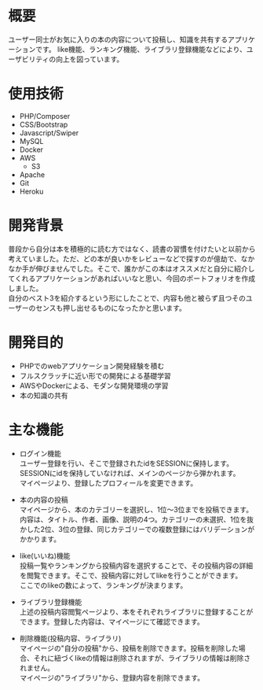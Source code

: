 # 概要
ユーザー同士がお気に入りの本の内容について投稿し、知識を共有するアプリケーションです。
like機能、ランキング機能、ライブラリ登録機能などにより、ユーザビリティの向上を図っています。

# 使用技術
- PHP/Composer
- CSS/Bootstrap
- Javascript/Swiper
- MySQL
- Docker
- AWS
  - S3
- Apache
- Git
- Heroku

# 開発背景
普段から自分は本を積極的に読む方ではなく、読書の習慣を付けたいと以前から考えていました。ただ、どの本が良いかをレビューなどで探すのが億劫で、なかなか手が伸びませんでした。そこで、誰かがこの本はオススメだと自分に紹介してくれるアプリケーションがあればいいなと思い、今回のポートフォリオを作成しました。  
自分のベスト3を紹介するという形にしたことで、内容も他と被らず且つそのユーザーのセンスも押し出せるものになったかと思います。

# 開発目的
- PHPでのwebアプリケーション開発経験を積む
- フルスクラッチに近い形での開発による基礎学習
- AWSやDockerによる、モダンな開発環境の学習
- 本の知識の共有

# 主な機能
- ログイン機能  
  ユーザー登録を行い、そこで登録されたidをSESSIONに保持します。SESSIONにidを保持していなければ、メインのページから弾かれます。  
  マイページより、登録したプロフィールを変更できます。

- 本の内容の投稿  
  マイページから、本のカテゴリーを選択し、1位～3位までを投稿できます。内容は、タイトル、作者、画像、説明の4つ。カテゴリーの未選択、1位を抜かした2位、3位の登録、同じカテゴリーでの複数登録にはバリデーションがかかります。

- like(いいね)機能  
  投稿一覧やランキングから投稿内容を選択することで、その投稿内容の詳細を閲覧できます。そこで、投稿内容に対してlikeを行うことができます。  
  ここでのlikeの数によって、ランキングが決まります。

- ライブラリ登録機能  
  上述の投稿内容閲覧ページより、本をそれぞれライブラリに登録することができます。登録した内容は、マイページにて確認できます。  

- 削除機能(投稿内容、ライブラリ)  
  マイページの"自分の投稿"から、投稿を削除できます。投稿を削除した場合、それに紐づくlikeの情報は削除されますが、ライブラリの情報は削除されません。  
  マイページの"ライブラリ"から、登録内容を削除できます。